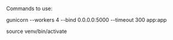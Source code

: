 Commands to use:

gunicorn --workers 4 --bind 0.0.0.0:5000 --timeout 300 app:app

source venv/bin/activate